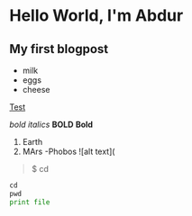 # Hello World, I'm Abdur #
## My first blogpost ##
- milk
- eggs
- cheese

[Test](www.google.com "Google")

*bold*
_italics_
**BOLD**
__Bold__

1. Earth
2. MArs
  -Phobos
![alt text](

> $ cd 

```python
cd
pwd
print file
```


